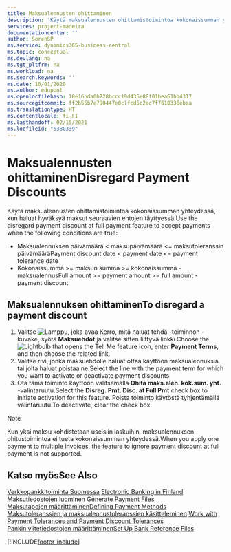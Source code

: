 ```yaml
---
title: Maksualennusten ohittaminen
description: 'Käytä maksualennusten ohittamistoimintoa kokonaissumman yhteydessä, kun haluat hyväksyä maksut seuraavien ehtojen täyttyessä:'
services: project-madeira
documentationcenter: ''
author: SorenGP
ms.service: dynamics365-business-central
ms.topic: conceptual
ms.devlang: na
ms.tgt_pltfrm: na
ms.workload: na
ms.search.keywords: ''
ms.date: 10/01/2020
ms.author: edupont
ms.openlocfilehash: 18e16bda0b728bccc19d435e88f01bea61bb4317
ms.sourcegitcommit: ff2b55b7e790447e0c1fcd5c2ec7f7610338ebaa
ms.translationtype: HT
ms.contentlocale: fi-FI
ms.lasthandoff: 02/15/2021
ms.locfileid: "5380339"
---
```

# <a name="disregard-payment-discounts"></a><span data-ttu-id="9fba9-103">Maksualennusten ohittaminen</span><span class="sxs-lookup"><span data-stu-id="9fba9-103">Disregard Payment Discounts</span></span>
<span data-ttu-id="9fba9-104">Käytä maksualennusten ohittamistoimintoa kokonaissumman yhteydessä, kun haluat hyväksyä maksut seuraavien ehtojen täyttyessä:</span><span class="sxs-lookup"><span data-stu-id="9fba9-104">Use the disregard payment discount at full payment feature to accept payments when the following conditions are true:</span></span>  

- <span data-ttu-id="9fba9-105">Maksualennuksen päivämäärä < maksupäivämäärä <= maksutoleranssin päivämäärä</span><span class="sxs-lookup"><span data-stu-id="9fba9-105">Payment discount date < payment date <= payment tolerance date</span></span>  
- <span data-ttu-id="9fba9-106">Kokonaissumma >= maksun summa >= kokonaissumma - maksualennus</span><span class="sxs-lookup"><span data-stu-id="9fba9-106">Full amount >= payment amount >= full amount - payment discount</span></span>  

## <a name="to-disregard-a-payment-discount"></a><span data-ttu-id="9fba9-107">Maksualennuksen ohittaminen</span><span class="sxs-lookup"><span data-stu-id="9fba9-107">To disregard a payment discount</span></span>  

1.  <span data-ttu-id="9fba9-108">Valitse ![Lamppu, joka avaa Kerro, mitä haluat tehdä -toiminnon](../../media/ui-search/search_small.png "Kerro, mitä haluat tehdä") -kuvake, syötä **Maksuehdot** ja valitse sitten liittyvä linkki.</span><span class="sxs-lookup"><span data-stu-id="9fba9-108">Choose the ![Lightbulb that opens the Tell Me feature](../../media/ui-search/search_small.png "Tell me what you want to do") icon, enter **Payment Terms**, and then choose the related link.</span></span>  
2.  <span data-ttu-id="9fba9-109">Valitse rivi, jonka maksuehdolle haluat ottaa käyttöön maksualennuksia tai jolta haluat poistaa ne.</span><span class="sxs-lookup"><span data-stu-id="9fba9-109">Select the line with the payment term for which you want to activate or deactivate payment discounts.</span></span>  
3.  <span data-ttu-id="9fba9-110">Ota tämä toiminto käyttöön valitsemalla **Ohita maks.alen. kok.sum. yht.** -valintaruutu.</span><span class="sxs-lookup"><span data-stu-id="9fba9-110">Select the **Disreg. Pmt. Disc. at Full Pmt** check box to initiate activation for this feature.</span></span> <span data-ttu-id="9fba9-111">Poista toiminto käytöstä tyhjentämällä valintaruutu.</span><span class="sxs-lookup"><span data-stu-id="9fba9-111">To deactivate, clear the check box.</span></span>  

> [!NOTE]  
>  <span data-ttu-id="9fba9-112">Kun yksi maksu kohdistetaan useisiin laskuihin, maksualennuksen ohitustoimintoa ei tueta kokonaissumman yhteydessä.</span><span class="sxs-lookup"><span data-stu-id="9fba9-112">When you apply one payment to multiple invoices, the feature to ignore payment discount at full payment is not supported.</span></span>  

## <a name="see-also"></a><span data-ttu-id="9fba9-113">Katso myös</span><span class="sxs-lookup"><span data-stu-id="9fba9-113">See Also</span></span>  
<span data-ttu-id="9fba9-114">[Verkkopankkitoiminta Suomessa](electronic-banking-in-finland.md) </span><span class="sxs-lookup"><span data-stu-id="9fba9-114">[Electronic Banking in Finland](electronic-banking-in-finland.md) </span></span>  
<span data-ttu-id="9fba9-115">[Maksutiedostojen luominen](how-to-generate-payment-files.md) </span><span class="sxs-lookup"><span data-stu-id="9fba9-115">[Generate Payment Files](how-to-generate-payment-files.md) </span></span>  
[<span data-ttu-id="9fba9-116">Maksutapojen määrittäminen</span><span class="sxs-lookup"><span data-stu-id="9fba9-116">Defining Payment Methods</span></span>](../../finance-payment-methods.md)  
<span data-ttu-id="9fba9-117">[Maksutoleranssien ja maksualennustoleranssien käsitteleminen](../../finance-payment-tolerance-and-payment-discount-tolerance.md)   </span><span class="sxs-lookup"><span data-stu-id="9fba9-117">[Work with Payment Tolerances and Payment Discount Tolerances](../../finance-payment-tolerance-and-payment-discount-tolerance.md)   </span></span>  
[<span data-ttu-id="9fba9-118">Pankin viitetiedostojen määrittäminen</span><span class="sxs-lookup"><span data-stu-id="9fba9-118">Set Up Bank Reference Files</span></span>](how-to-set-up-bank-reference-files.md)


[!INCLUDE[footer-include](../../includes/footer-banner.md)]